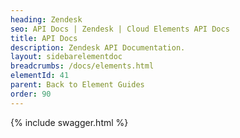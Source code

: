 ```yaml
---
heading: Zendesk
seo: API Docs | Zendesk | Cloud Elements API Docs
title: API Docs
description: Zendesk API Documentation.
layout: sidebarelementdoc
breadcrumbs: /docs/elements.html
elementId: 41
parent: Back to Element Guides
order: 90
---
```


{% include swagger.html %}
